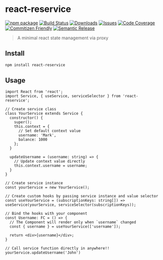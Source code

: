 # react-reservice

[![npm package][npm-img]][npm-url]
[![Build Status][build-img]][build-url]
[![Downloads][downloads-img]][downloads-url]
[![Issues][issues-img]][issues-url]
[![Code Coverage][codecov-img]][codecov-url]
[![Commitizen Friendly][commitizen-img]][commitizen-url]
[![Semantic Release][semantic-release-img]][semantic-release-url]

> A minimal react state management via proxy

## Install

```bash
npm install react-reservice
```

## Usage

```tsx
import React from 'react';
import Service, { useService, serviceSelector } from 'react-reservice';

// Create service class
class YourService extends Service {
  constructor() {
    super();
    this.context = {
      // Set default context value
      username: 'Mark',
      balance: 1000
    };
  }

  updateUsername = (username: string) => {
    // Update context value directly
    this.context.username = username;
  }
}

// Create service instance
const yourService = new YourService();

// Create custom hooks by passing service instance and value selector
const useYourService = (subscriptionKeys: string[]) => useService(yourService, serviceSelector(subscriptionKeys));

// Bind the hooks with your component
const Username: FC = () => {
  // The Component will render only when `username` changed
  const { username } = useYourService(['username']);

  return <div>{username}</div>;
}

// Call service function directly in anywhere!!
yourService.updateUsername('John')
```

[build-img]:https://github.com/pop0030/react-reservice/actions/workflows/release.yml/badge.svg
[build-url]:https://github.com/pop0030/react-reservice/actions/workflows/release.yml
[downloads-img]:https://img.shields.io/npm/dt/react-reservice
[downloads-url]:https://www.npmtrends.com/react-reservice
[npm-img]:https://img.shields.io/npm/v/react-reservice
[npm-url]:https://www.npmjs.com/package/react-reservice
[issues-img]:https://img.shields.io/github/issues/pop0030/react-reservice
[issues-url]:https://github.com/pop0030/react-reservice/issues
[codecov-img]:https://codecov.io/gh/pop0030/react-reservice/branch/main/graph/badge.svg
[codecov-url]:https://codecov.io/gh/pop0030/react-reservice
[semantic-release-img]:https://img.shields.io/badge/%20%20%F0%9F%93%A6%F0%9F%9A%80-semantic--release-e10079.svg
[semantic-release-url]:https://github.com/semantic-release/semantic-release
[commitizen-img]:https://img.shields.io/badge/commitizen-friendly-brightgreen.svg
[commitizen-url]:http://commitizen.github.io/cz-cli/